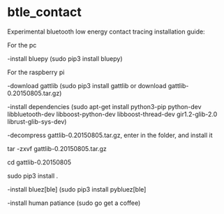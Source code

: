# btle_contact
Experimental bluetooth low energy contact tracing
installation guide:

For the pc

-install bluepy (sudo pip3 install bluepy)

For the raspberry pi

-download gattlib (sudo pip3 install gattlib or download gattlib-0.20150805.tar.gz)

-install dependencies (sudo apt-get install python3-pip python-dev libbluetooth-dev libboost-python-dev libboost-thread-dev gir1.2-glib-2.0 librust-glib-sys-dev)

-decompress gattlib-0.20150805.tar.gz, enter in the folder, and install it 

tar -zxvf gattlib-0.20150805.tar.gz

cd gattlib-0.20150805

sudo pip3 install .

-install bluez[ble] (sudo pip3 install pybluez[ble]

-install human patiance (sudo go get a coffee)
